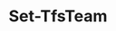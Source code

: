 ﻿---
title: Set-TfsTeam
breadcrumbs: [ "Team" ]
parent: "Team"
description: "Changes the details of a team. "
remarks: 
parameterSets: 
  "_All_": [ AreaPaths, BacklogIteration, BacklogVisibilities, BugsBehavior, Collection, Default, DefaultAreaPath, DefaultIterationMacro, Description, IterationPaths, Passthru, Project, Team, WorkingDays ] 
  "__AllParameterSets":  
    Team: 
      type: "object"  
      position: "0"  
    AreaPaths: 
      type: "IEnumerable`1"  
    BacklogIteration: 
      type: "string"  
    BacklogVisibilities: 
      type: "Hashtable"  
    BugsBehavior: 
      type: "string"  
    Collection: 
      type: "object"  
    Default: 
      type: "SwitchParameter"  
    DefaultAreaPath: 
      type: "string"  
    DefaultIterationMacro: 
      type: "string"  
    Description: 
      type: "string"  
    IterationPaths: 
      type: "object"  
    Passthru: 
      type: "SwitchParameter"  
    Project: 
      type: "object"  
    WorkingDays: 
      type: "IEnumerable`1" 
parameters: 
  - name: "Team" 
    description: "Specifies the name of the Team, its ID (a GUID), or a Microsoft.TeamFoundation.Core.WebApi.WebApiTeam object to connect to. When omitted, it defaults to the connection set by Connect-TfsTeam (if any). For more details, see the Get-TfsTeam cmdlet. " 
    globbing: false 
    pipelineInput: "true (ByValue, ByPropertyName)" 
    position: 0 
    type: "object" 
    aliases: [ Name ] 
  - name: "Name" 
    description: "Specifies the name of the Team, its ID (a GUID), or a Microsoft.TeamFoundation.Core.WebApi.WebApiTeam object to connect to. When omitted, it defaults to the connection set by Connect-TfsTeam (if any). For more details, see the Get-TfsTeam cmdlet. This is an alias of the Team parameter." 
    globbing: false 
    pipelineInput: "true (ByValue, ByPropertyName)" 
    position: 0 
    type: "object" 
    aliases: [ Name ] 
  - name: "Description" 
    description: "Specifies a new description " 
    globbing: false 
    type: "string" 
  - name: "DefaultAreaPath" 
    description: "Specifies the team's default area path (or \"team field\"). The default area path is assigned automatically to all work items created in a team's backlog and/or board. " 
    globbing: false 
    type: "string" 
    aliases: [ TeamFieldValue ] 
  - name: "TeamFieldValue" 
    description: "Specifies the team's default area path (or \"team field\"). The default area path is assigned automatically to all work items created in a team's backlog and/or board. This is an alias of the DefaultAreaPath parameter." 
    globbing: false 
    type: "string" 
    aliases: [ TeamFieldValue ] 
  - name: "AreaPaths" 
    description: "Specifies the backlog area paths that are associated with this team. Provide a list of area paths in the form '/path1/path2/[*]'. When the path ends with an asterisk, all child area path will be included recursively. Otherwise, only the area itself (without its children) will be included. " 
    globbing: false 
    type: "IEnumerable`1" 
  - name: "BacklogIteration" 
    description: "Specifies the team's backlog iteration path. When omitted, defaults to the team project's root iteration. " 
    globbing: false 
    type: "string" 
    defaultValue: "\\" 
  - name: "IterationPaths" 
    description: "Specifies the backlog iteration paths that are associated with this team. Provide a list of iteration paths in the form '/path1/path2'. " 
    globbing: false 
    type: "object" 
  - name: "DefaultIterationMacro" 
    description: "Specifies the default iteration macro. When omitted, defaults to \"@CurrentIteration\". " 
    globbing: false 
    type: "string" 
    defaultValue: "@CurrentIteration" 
  - name: "BugsBehavior" 
    description: "Specifies how bugs should behave when added to a board. " 
    globbing: false 
    type: "string" 
  - name: "BacklogVisibilities" 
    description: "Specifies which backlog levels (e.g. Epics, Features, Stories) should be visible. " 
    globbing: false 
    type: "Hashtable" 
  - name: "Default" 
    description: "Sets the supplied team as the default team project team. " 
    globbing: false 
    type: "SwitchParameter" 
    defaultValue: "False" 
  - name: "Project" 
    description: "Specifies the name of the Team Project, its ID (a GUID), or a Microsoft.TeamFoundation.Core.WebApi.TeamProject object to connect to. When omitted, it defaults to the connection set by Connect-TfsTeamProject (if any). For more details, see the Get-TfsTeamProject cmdlet. " 
    globbing: false 
    type: "object" 
  - name: "Collection" 
    description: "Specifies the URL to the Team Project Collection or Azure DevOps Organization to connect to, a TfsTeamProjectCollection object (Windows PowerShell only), or a VssConnection object. You can also connect to an Azure DevOps Services organizations by simply providing its name instead of the full URL. For more details, see the Get-TfsTeamProjectCollection cmdlet. When omitted, it defaults to the connection set by Connect-TfsTeamProjectCollection (if any). " 
    globbing: false 
    type: "object" 
  - name: "Passthru" 
    description: "Returns the results of the command. By default, this cmdlet does not generate any output. " 
    globbing: false 
    type: "SwitchParameter" 
    defaultValue: "False" 
  - name: "WorkingDays" 
    description: "Specifies the team's Working Days. When omitted, defaults to Monday thru Friday " 
    globbing: false 
    type: "IEnumerable`1" 
    defaultValue: "monday, tuesday, wednesday, thursday, friday"
inputs: 
  - type: "System.Object" 
    description: "Specifies the name of the Team, its ID (a GUID), or a Microsoft.TeamFoundation.Core.WebApi.WebApiTeam object to connect to. When omitted, it defaults to the connection set by Connect-TfsTeam (if any). For more details, see the Get-TfsTeam cmdlet. "
outputs: 
  - type: "Microsoft.TeamFoundation.Core.WebApi.WebApiTeam" 
    description: 
notes: 
relatedLinks: 
  - text: "Online Version:" 
    uri: "https://tfscmdlets.dev/docs/cmdlets/Team/Set-TfsTeam"
aliases: 
examples: 
---
